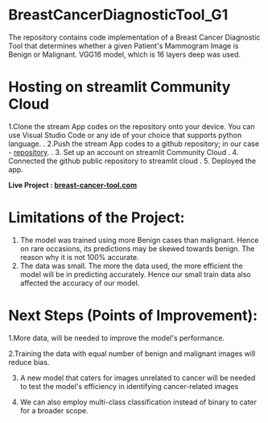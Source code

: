 # **BreastCancerDiagnosticTool_G1**
The repository contains code implementation of a Breast Cancer Diagnostic Tool that determines whether a given Patient's Mammogram Image is Benign or Malignant. VGG16 model, which is 16 layers deep was used.


# **Hosting on streamlit Community Cloud**
1.Clone the stream App codes on the repository onto your device. You can use Visual Studio Code or any ide of your choice that supports python language.
.
2.Push the stream App codes to a github repository; in our case - [repository](https://github.com/johnthuo1/breast-cancer-tool).
.
3. Set up an account on streamlit Community Cloud
.
4. Connected the github public repository to streamlit cloud
.
5. Deployed the app.

  **Live Project : [breast-cancer-tool.com](https://johnthuo1-breast-cancer-tool-streamapp-647vh4.streamlit.app/)**
  
  # **Limitations of the Project:**
1. The model was trained using more Benign cases than malignant. Hence on rare occasions, its predictions may be skewed towards benign. The reason why it is not 100% accurate.
2. The data was small. The more the data used, the more efficient the model will be in predicting accurately. Hence our small train data also affected the accuracy of our model.
  
  # **Next Steps (Points of Improvement):**
1.More data, will be needed to improve the model's performance. 

2.Training the data with equal number of benign and malignant images will reduce bias. 

3. A new model that caters for images unrelated to cancer will be needed to test the model's efficiency in identifying cancer-related images 

4. We can also employ multi-class classification instead of binary to cater for a broader scope.
  
 
